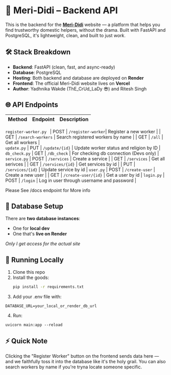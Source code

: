 # 🧹 Meri-Didi – Backend API

This is the backend for the [**Meri-Didi**](https://meri-didi.vercel.app) website — a platform that helps you find trustworthy domestic helpers, without the drama. Built with FastAPI and PostgreSQL, it's lightweight, clean, and built to just *work*.

## 🛠️ Stack Breakdown

- **Backend**: FastAPI (clean, fast, and async-ready)  
- **Database**: PostgreSQL  
- **Hosting**: Both backend and database are deployed on **Render**  
- **Frontend**: The official Meri-Didi website lives on **Vercel**  
- **Author**: Yadhnika Wakde (ThE_CrUd_LaDy 😎) and Ritesh Singh

## 🌐 API Endpoints

| Method | Endpoint          | Description                        |
|--------|-------------------|------------------------------------|
`register-worker.py `
| POST   | `/register-worker`| Register a new worker              |
| GET    | `/search-workers` | Search registered workers by name  |
| GET    | `/all`            | Get all workers                    |  
`update.py`
| PUT    | `/update/{id}`     | Update worker status and religion by ID         |
`db_check.py`
| GET    | `/db_check`       | For checking db connection (Devs only) |
`service.py`
| POST | `/services` | Create a service |
| GET | `/services` | Get all serivces |
| GET | `/services/{id}` | Get services by id |
| PUT | `/services/{id}` | Update service by id |
`user.py`
| POST | `/create-user` | Create a new user | 
| GET | `/create-user/{id}` | Get a user by id |
`login.py`
| POST | `/login` | Log in user through username and password |



Please See /docs endpoint for More info

## 💾 Database Setup

There are **two database instances**:  
- One for **local dev**  
- One that's **live on Render**  

*Only I get access for the actual site*

## 🧪 Running Locally

1. Clone this repo  
2. Install the goods:  
   ```bash
   pip install -r requirements.txt
   ```
3. Add your .env file with:
```
DATABASE_URL=your_local_or_render_db_url
```
4. Run:
```terminal
uvicorn main:app --reload
```

## ⚡ Quick Note
Clicking the "Register Worker" button on the frontend sends data here — and we faithfully toss it into the database like it's the holy grail. You can also search workers by name if you're tryna locate someone specific.

